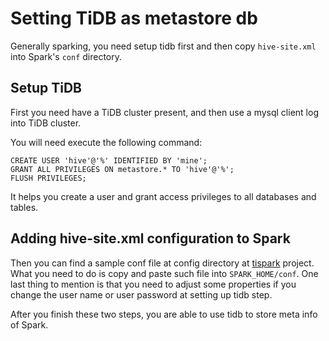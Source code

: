 # Setting TiDB as metastore db

Generally sparking, you need setup tidb first and then copy `hive-site.xml` into Spark's `conf`
directory.

## Setup TiDB

First you need have a TiDB cluster present, and then use a mysql client log into TiDB cluster. 

You will need execute the following command:

```$xslt
CREATE USER 'hive'@'%' IDENTIFIED BY 'mine';
GRANT ALL PRIVILEGES ON metastore.* TO 'hive'@'%';
FLUSH PRIVILEGES;
```

It helps you create a user and grant access privileges to all databases and tables. 

## Adding hive-site.xml configuration to Spark

Then you can find a sample conf file at config directory at [tispark](https://github.com/pingcap/tispark)
project. What you need to do is copy and paste such file into `SPARK_HOME/conf`. One last thing to mention 
is that you need to adjust some properties if you change the user name or user password at 
setting up tidb step. 

After you finish these two steps, you are able to use tidb to store meta info of Spark.
